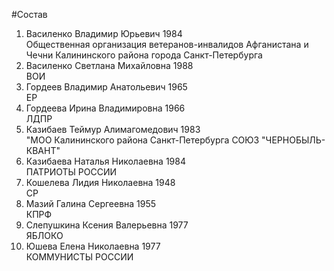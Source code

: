 #Состав
1. Василенко Владимир Юрьевич 1984   
    Общественная организация ветеранов-инвалидов Афганистана и Чечни Калининского района города Санкт-Петербурга
2. Василенко Светлана Михайловна 1988   
    ВОИ
3. Гордеев Владимир Анатольевич 1965   
    ЕР
4. Гордеева Ирина Владимировна 1966   
    ЛДПР
5. Казибаев Теймур Алимагомедович 1983   
    "МОО Калининского района Санкт-Петербурга СОЮЗ "ЧЕРНОБЫЛЬ- КВАНТ"
6. Казибаева Наталья Николаевна 1984   
    ПАТРИОТЫ РОССИИ
7. Кошелева Лидия Николаевна 1948   
    СР
8. Мазий Галина Сергеевна 1955   
    КПРФ
9. Слепушкина Ксения Валерьевна 1977   
    ЯБЛОКО
10. Юшева Елена Николаевна 1977   
    КОММУНИСТЫ РОССИИ
